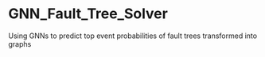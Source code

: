 # GNN_Fault_Tree_Solver
Using GNNs to predict top event probabilities of fault trees transformed into graphs
